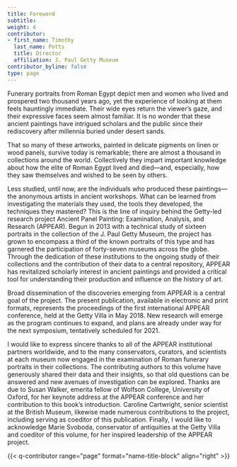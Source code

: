 ```yaml
---
title: Foreword
subtitle:
weight: 4
contributor:
- first_name: Timothy
  last_name: Potts
  title: Director
  affiliation: J. Paul Getty Museum
contributor_byline: false
type: page
---
```


Funerary portraits from Roman Egypt depict men and women who lived and prospered two thousand years ago, yet the experience of looking at them feels hauntingly immediate. Their wide eyes return the viewer’s gaze, and their expressive faces seem almost familiar. It is no wonder that these ancient paintings have intrigued scholars and the public since their rediscovery after millennia buried under desert sands. 

That so many of these artworks, painted in delicate pigments on linen or wood panels, survive today is remarkable; there are almost a thousand in collections around the world. Collectively they impart important knowledge about how the elite of Roman Egypt lived and died—and, especially, how they saw themselves and wished to be seen by others. 

Less studied, until now, are the individuals who produced these paintings—the anonymous artists in ancient workshops. What can be learned from investigating the materials they used, the tools they developed, the techniques they mastered? This is the line of inquiry behind the Getty-led research project Ancient Panel Painting: Examination, Analysis, and Research (APPEAR). Begun in 2013 with a technical study of sixteen portraits in the collection of the J. Paul Getty Museum, the project has grown to encompass a third of the known portraits of this type and has garnered the participation of forty-seven museums across the globe. Through the dedication of these institutions to the ongoing study of their collections and the contribution of their data to a central repository, APPEAR has revitalized scholarly interest in ancient paintings and provided a critical tool for understanding their production and influence on the history of art. 	

Broad dissemination of the discoveries emerging from APPEAR is a central goal of the project. The present publication, available in electronic and print formats, represents the proceedings of the first international APPEAR conference, held at the Getty Villa in May 2018. New research will emerge as the program continues to expand, and plans are already under way for the next symposium, tentatively scheduled for 2021.

I would like to express sincere thanks to all of the APPEAR institutional partners worldwide, and to the many conservators, curators, and scientists at each museum now engaged in the examination of Roman funerary portraits in their collections. The contributing authors to this volume have generously shared their data and their insights, so that old questions can be answered and new avenues of investigation can be explored. Thanks are due to Susan Walker, emerita fellow of Wolfson College, University of Oxford, for her keynote address at the APPEAR conference and her contribution to this book’s introduction. Caroline Cartwright, senior scientist at the British Museum, likewise made numerous contributions to the project, including serving as coeditor of this publication. Finally, I would like to acknowledge Marie Svoboda, conservator of antiquities at the Getty Villa and coeditor of this volume, for her inspired leadership of the APPEAR project.

{{< q-contributor range="page" format="name-title-block" align="right" >}}
	




